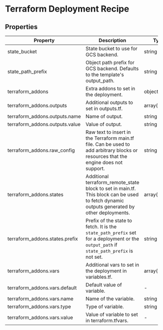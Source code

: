 # Terraform Deployment Recipe

<!-- These files are auto generated -->

## Properties
| Property 	| Description 						| Type 	   			   | Required			   		   | Default             | Pattern 			 			 |
| --------- | ----------------------- | ---------------- | --------------------- | ------------------- | ------------------- |
| state_bucket | State bucket to use for GCS backend. | string | false | - | - |
| state_path_prefix | Object path prefix for GCS backend. Defaults to the template's output_path. | string | false | - | - |
| terraform_addons | Extra addons to set in the deployment. | object | false | - | - |
| terraform_addons.outputs | Additional outputs to set in outputs.tf. | array(object) | false | - | - |
| terraform_addons.outputs.name | Name of output. | string | true | - | - |
| terraform_addons.outputs.value | Value of output. | string | true | - | - |
| terraform_addons.raw_config | Raw text to insert in the Terraform main.tf file.            Can be used to add arbitrary blocks or resources that the engine does not support. | string | false | - | - |
| terraform_addons.states | Additional terraform_remote_state block to set in main.tf.            This block can be used to fetch dynamic outputs generated by other deployments. | array(object) | false | - | - |
| terraform_addons.states.prefix | Prefix of the state to fetch.                  It is the `state_path_prefix` set for a deployment or the `output_path`                  if `state_path_prefix` is not set. | string | true | - | - |
| terraform_addons.vars | Additional vars to set in the deployment in variables.tf. | array(object) | false | - | - |
| terraform_addons.vars.default | Default value of variable. | - | false | - | - |
| terraform_addons.vars.name | Name of the variable. | string | true | - | - |
| terraform_addons.vars.type | Type of variable. | string | true | - | - |
| terraform_addons.vars.value | Value of variable to set in terraform.tfvars. | - | false | - | - |

